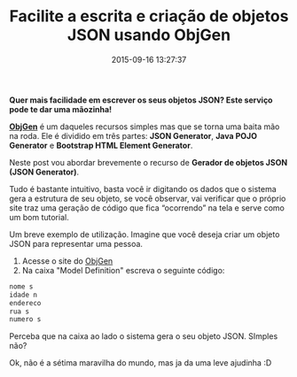 ﻿---
date: 2015-09-16 13:27:37
title: Facilite a escrita e criação de objetos JSON usando ObjGen
description: Quer mais facilidade em escrever os seus objetos JSON? Este serviço pode te dar uma mãozinha!
category: Ferramentas
type: post
image: "../../static/assets/img/September2015/objgen.jpg"
---

**Quer mais facilidade em escrever os seus objetos JSON? Este serviço pode te dar uma mãozinha!**

[**ObjGen**](http://www.objgen.com/) é um daqueles recursos simples mas que se torna uma baita mão na roda. Ele é dividido em três partes: **JSON Generator**, **Java POJO Generator** e **Bootstrap HTML Element Generator**.

Neste post vou abordar brevemente o recurso de **Gerador de objetos JSON (JSON Generator)**.

Tudo é bastante intuitivo, basta você ir digitando os dados que o sistema gera a estrutura de seu objeto, se você observar, vai verificar que o próprio site traz uma geração de código que fica “ocorrendo” na tela e serve como um bom tutorial.

Um breve exemplo de utilização. Imagine que você deseja criar um objeto JSON para representar uma pessoa.

1.  Acesse o site do [ObjGen](http://www.objgen.com/json)
2.  Na caixa "Model Definition" escreva o seguinte código:

```html
nome s 
idade n 
endereco 
rua s 
numero s
```

Perceba que na caixa ao lado o sistema gera o seu objeto JSON. SImples não?

Ok, não é a sétima maravilha do mundo, mas ja da uma leve ajudinha :D

